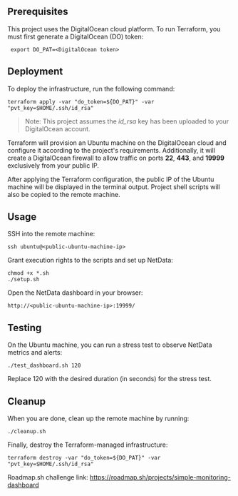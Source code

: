 ## Prerequisites

This project uses the DigitalOcean cloud platform. To run Terraform, you must first generate a DigitalOcean (DO) token:

```console
 export DO_PAT=<DigitalOcean token>
```

## Deployment

To deploy the infrastructure, run the following command:

```console
terraform apply -var "do_token=${DO_PAT}" -var "pvt_key=$HOME/.ssh/id_rsa"
```

> Note: This project assumes the _id_rsa_ key has been uploaded to your DigitalOcean account.

Terraform will provision an Ubuntu machine on the DigitalOcean cloud and configure it according to the project's requirements. Additionally, it will create a DigitalOcean firewall to allow traffic on ports **22**, **443**, and **19999** exclusively from your public IP.

After applying the Terraform configuration, the public IP of the Ubuntu machine will be displayed in the terminal output. Project shell scripts will also be copied to the remote machine.

## Usage

SSH into the remote machine:

```console
ssh ubuntu@<public-ubuntu-machine-ip>
```

Grant execution rights to the scripts and set up NetData:

```console
chmod +x *.sh
./setup.sh
```

Open the NetData dashboard in your browser:

    http://<public-ubuntu-machine-ip>:19999/

## Testing

On the Ubuntu machine, you can run a stress test to observe NetData metrics and alerts:

```console
./test_dashboard.sh 120
```

Replace 120 with the desired duration (in seconds) for the stress test.

## Cleanup

When you are done, clean up the remote machine by running:

```console
./cleanup.sh
```

Finally, destroy the Terraform-managed infrastructure:

```console
terraform destroy -var "do_token=${DO_PAT}" -var "pvt_key=$HOME/.ssh/id_rsa"
```


Roadmap.sh challenge link: https://roadmap.sh/projects/simple-monitoring-dashboard